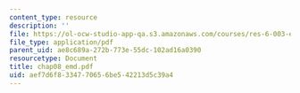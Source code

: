```yaml
---
content_type: resource
description: ''
file: https://ol-ocw-studio-app-qa.s3.amazonaws.com/courses/res-6-003-electromechanical-dynamics-spring-2009/aef7d6f8334770656be542213d5c39a4_chap08_emd.pdf
file_type: application/pdf
parent_uid: ae8c689a-272b-773e-55dc-102ad16a0390
resourcetype: Document
title: chap08_emd.pdf
uid: aef7d6f8-3347-7065-6be5-42213d5c39a4
---
```

